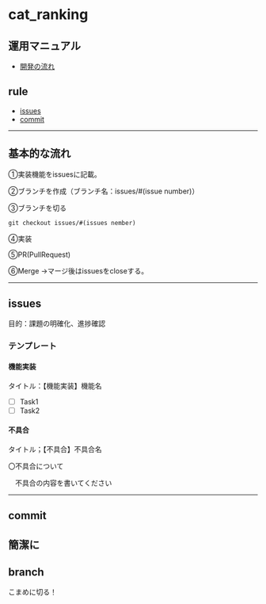 
# cat_ranking

## 運用マニュアル
- [開発の流れ](#基本的な流れ)
## rule
* [issues](#isseus)
* [commit](#commit)

---
## 基本的な流れ

①実装機能をissuesに記載。

②ブランチを作成（ブランチ名：issues/#(issue number)）

③ブランチを切る
```
git checkout issues/#(issues nember)
```

④実装

⑤PR(PullRequest)

⑥Merge
→マージ後はissuesをcloseする。

---
## issues
目的：課題の明確化、進捗確認
### テンプレート
#### 機能実装

タイトル：【機能実装】機能名
- [ ] Task1
- [ ] Task2

#### 不具合
タイトル；【不具合】不具合名

〇不具合について

　不具合の内容を書いてください

---
## commit
簡潔に
---
## branch
こまめに切る！